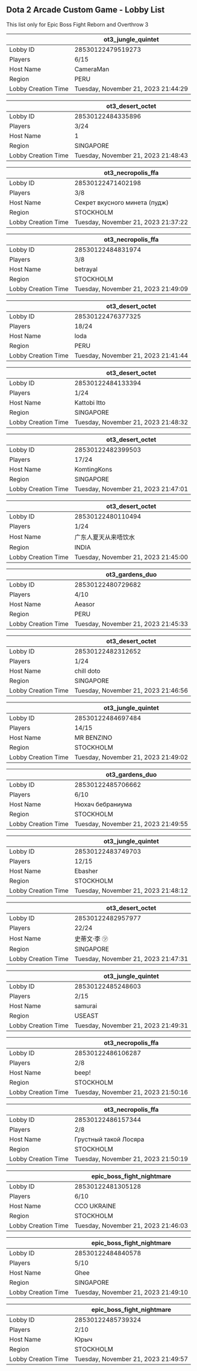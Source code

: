 ## Dota 2 Arcade Custom Game - Lobby List

This list only for Epic Boss Fight Reborn and Overthrow 3

|  | ot3_jungle_quintet |
| ------ | ------ |
| Lobby ID | 28530122479519273 |
| Players | 6/15 |
| Host Name | CameraMan |
| Region | PERU |
| Lobby Creation Time | Tuesday, November 21, 2023 21:44:29 |


|  | ot3_desert_octet |
| ------ | ------ |
| Lobby ID | 28530122484335896 |
| Players | 3/24 |
| Host Name | 1 |
| Region | SINGAPORE |
| Lobby Creation Time | Tuesday, November 21, 2023 21:48:43 |


|  | ot3_necropolis_ffa |
| ------ | ------ |
| Lobby ID | 28530122471402198 |
| Players | 3/8 |
| Host Name | Секрет вкусного минета (пудж) |
| Region | STOCKHOLM |
| Lobby Creation Time | Tuesday, November 21, 2023 21:37:22 |


|  | ot3_necropolis_ffa |
| ------ | ------ |
| Lobby ID | 28530122484831974 |
| Players | 3/8 |
| Host Name | betrayal |
| Region | STOCKHOLM |
| Lobby Creation Time | Tuesday, November 21, 2023 21:49:09 |


|  | ot3_desert_octet |
| ------ | ------ |
| Lobby ID | 28530122476377325 |
| Players | 18/24 |
| Host Name | loda |
| Region | PERU |
| Lobby Creation Time | Tuesday, November 21, 2023 21:41:44 |


|  | ot3_desert_octet |
| ------ | ------ |
| Lobby ID | 28530122484133394 |
| Players | 1/24 |
| Host Name | Kattobi Itto |
| Region | SINGAPORE |
| Lobby Creation Time | Tuesday, November 21, 2023 21:48:32 |


|  | ot3_desert_octet |
| ------ | ------ |
| Lobby ID | 28530122482399503 |
| Players | 17/24 |
| Host Name | KomtingKons |
| Region | SINGAPORE |
| Lobby Creation Time | Tuesday, November 21, 2023 21:47:01 |


|  | ot3_desert_octet |
| ------ | ------ |
| Lobby ID | 28530122480110494 |
| Players | 1/24 |
| Host Name | 广东人夏天从来唔饮水 |
| Region | INDIA |
| Lobby Creation Time | Tuesday, November 21, 2023 21:45:00 |


|  | ot3_gardens_duo |
| ------ | ------ |
| Lobby ID | 28530122480729682 |
| Players | 4/10 |
| Host Name | Aeasor |
| Region | PERU |
| Lobby Creation Time | Tuesday, November 21, 2023 21:45:33 |


|  | ot3_desert_octet |
| ------ | ------ |
| Lobby ID | 28530122482312652 |
| Players | 1/24 |
| Host Name | chill doto |
| Region | SINGAPORE |
| Lobby Creation Time | Tuesday, November 21, 2023 21:46:56 |


|  | ot3_jungle_quintet |
| ------ | ------ |
| Lobby ID | 28530122484697484 |
| Players | 14/15 |
| Host Name | MR BENZINO |
| Region | STOCKHOLM |
| Lobby Creation Time | Tuesday, November 21, 2023 21:49:02 |


|  | ot3_gardens_duo |
| ------ | ------ |
| Lobby ID | 28530122485706662 |
| Players | 6/10 |
| Host Name | Нюхач бебраниума |
| Region | STOCKHOLM |
| Lobby Creation Time | Tuesday, November 21, 2023 21:49:55 |


|  | ot3_jungle_quintet |
| ------ | ------ |
| Lobby ID | 28530122483749703 |
| Players | 12/15 |
| Host Name | Ebasher |
| Region | STOCKHOLM |
| Lobby Creation Time | Tuesday, November 21, 2023 21:48:12 |


|  | ot3_desert_octet |
| ------ | ------ |
| Lobby ID | 28530122482957977 |
| Players | 22/24 |
| Host Name | 史蒂文·李  ㋡ |
| Region | SINGAPORE |
| Lobby Creation Time | Tuesday, November 21, 2023 21:47:31 |


|  | ot3_jungle_quintet |
| ------ | ------ |
| Lobby ID | 28530122485248603 |
| Players | 2/15 |
| Host Name | samurai |
| Region | USEAST |
| Lobby Creation Time | Tuesday, November 21, 2023 21:49:31 |


|  | ot3_necropolis_ffa |
| ------ | ------ |
| Lobby ID | 28530122486106287 |
| Players | 2/8 |
| Host Name | beep! |
| Region | STOCKHOLM |
| Lobby Creation Time | Tuesday, November 21, 2023 21:50:16 |


|  | ot3_necropolis_ffa |
| ------ | ------ |
| Lobby ID | 28530122486157344 |
| Players | 2/8 |
| Host Name | Грустный такой Лосяра |
| Region | STOCKHOLM |
| Lobby Creation Time | Tuesday, November 21, 2023 21:50:19 |


|  | epic_boss_fight_nightmare |
| ------ | ------ |
| Lobby ID | 28530122481305128 |
| Players | 6/10 |
| Host Name | CCO UKRAINE |
| Region | STOCKHOLM |
| Lobby Creation Time | Tuesday, November 21, 2023 21:46:03 |


|  | epic_boss_fight_nightmare |
| ------ | ------ |
| Lobby ID | 28530122484840578 |
| Players | 5/10 |
| Host Name | Ghee |
| Region | SINGAPORE |
| Lobby Creation Time | Tuesday, November 21, 2023 21:49:10 |


|  | epic_boss_fight_nightmare |
| ------ | ------ |
| Lobby ID | 28530122485739324 |
| Players | 2/10 |
| Host Name | Юрыч |
| Region | STOCKHOLM |
| Lobby Creation Time | Tuesday, November 21, 2023 21:49:57 |


